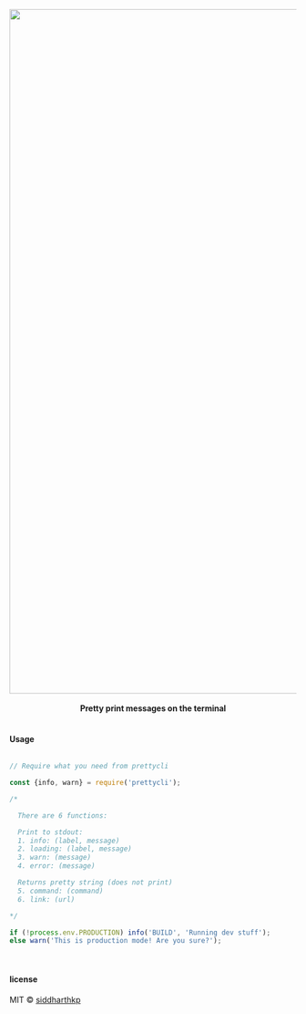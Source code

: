 <p align="center">
  <img src="https://cdn.rawgit.com/siddharthkp/prettycli/64428632b46e83ef3717ec1b67113952b9b86e6b/screenshot.svg" width="1200"/>
  <br><br>
  <b>Pretty print messages on the terminal</b>
  <br><br>
</p>

####  Usage

```js

// Require what you need from prettycli

const {info, warn} = require('prettycli');

/*

  There are 6 functions:

  Print to stdout:
  1. info: (label, message)
  2. loading: (label, message)
  3. warn: (message)
  4. error: (message)

  Returns pretty string (does not print)
  5. command: (command)
  6. link: (url)

*/

if (!process.env.PRODUCTION) info('BUILD', 'Running dev stuff');
else warn('This is production mode! Are you sure?');

```

&nbsp;

#### license

MIT © [siddharthkp](https://github.com/siddharthkp)